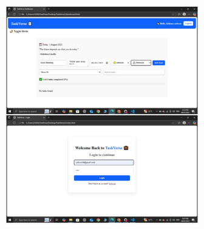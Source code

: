 ![image alt](https://raw.githubusercontent.com/Aafreen10/TasktTacker-webapp/fe5606d1ad25490b0f9e0161f92fa2d813347a94/homepagess.JPG)
![image alt](https://github.com/Aafreen10/TasktTacker-webapp/blob/master/signuppage.JPG?raw=true)

